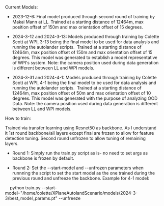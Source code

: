 Current Models:

- 2023-12-6: Final model produced through second round of training by Makai Mann at LL. Trained at a starting distance of 12464m, max position offset of 150m and max orientation offset of 15 degrees.

- 2024-3-12 and 2024-3-13: Models produced through training by Colette Scott at WPI, 3-13 being the final model to be used for data analysis and running the autolander scripts.  Trained at a starting distance of 12464m, max position offset of 150m and max orientation offset of 15 degrees. This model was generated to establish a model representative of WPI's system. Note: the camera position used during data generation is different between LL and WPI models.

- 2024-3-31 and 2024-4-1: Models produced through training by Colette Scott at WPI, 4-1 being the final model to be used for data analysis and running the autolander scripts.  Trained at a starting distance of 12464m, max position offset of 50m and max orientation offset of 10 degrees. This model was generated with the purpose of analyzing OOD Data. Note: the camera position used during data generation is different between LL and WPI models.

How to train:

Trained via transfer learning using Resnet50 as backbone. As I understand it 1st round backbone/all layers except final are frozen to allow for feature detection tuning. Second round unfrozen to allow tuning of remaining layers.

- Round 1: Simply run the train.py script as is- no need to set args as backbone is frozen by default.

- Round 2: Set the --start-model and --unfrozen parameters when runnning the script to set the start model as the one trained during the previous round and unfreeze the backbone. Example for 4-1 model:

    python train.py --start-model="/home/colette/XPlaneAutolandScenario/models/2024-3-3/best_model_params.pt" --unfreeze